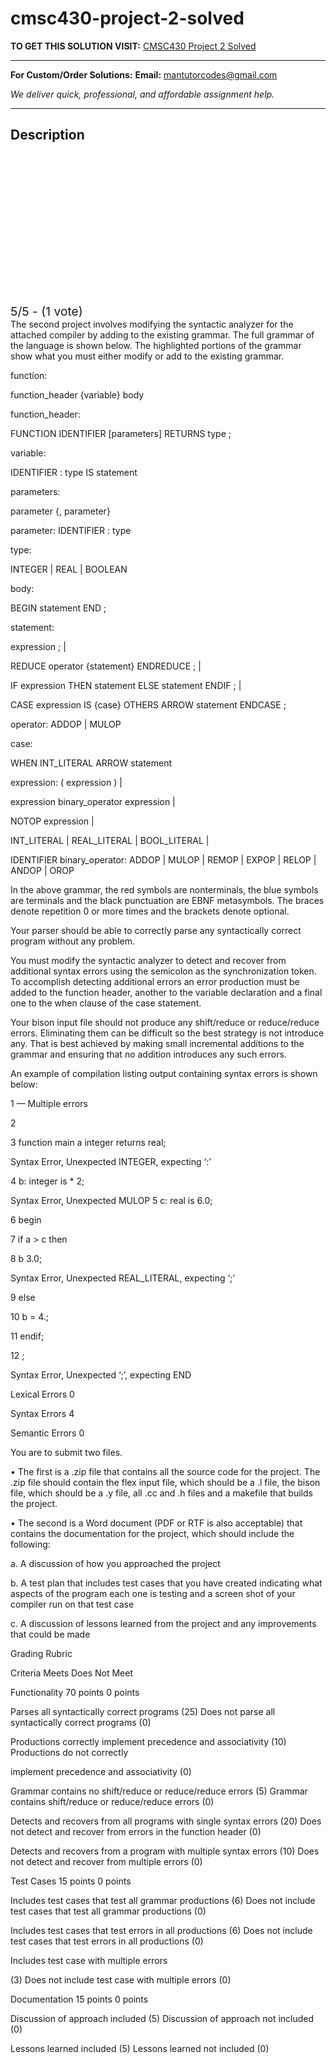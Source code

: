 # cmsc430-project-2-solved
**TO GET THIS SOLUTION VISIT:** [CMSC430 Project 2 Solved](https://mantutor.com/product/cmsc-430-project-2-solved-2/)


---

**For Custom/Order Solutions:** **Email:** mantutorcodes@gmail.com  

*We deliver quick, professional, and affordable assignment help.*

---

<h2>Description</h2>



<div class="kk-star-ratings kksr-auto kksr-align-center kksr-valign-top" data-payload="{&quot;align&quot;:&quot;center&quot;,&quot;id&quot;:&quot;113943&quot;,&quot;slug&quot;:&quot;default&quot;,&quot;valign&quot;:&quot;top&quot;,&quot;ignore&quot;:&quot;&quot;,&quot;reference&quot;:&quot;auto&quot;,&quot;class&quot;:&quot;&quot;,&quot;count&quot;:&quot;1&quot;,&quot;legendonly&quot;:&quot;&quot;,&quot;readonly&quot;:&quot;&quot;,&quot;score&quot;:&quot;5&quot;,&quot;starsonly&quot;:&quot;&quot;,&quot;best&quot;:&quot;5&quot;,&quot;gap&quot;:&quot;4&quot;,&quot;greet&quot;:&quot;Rate this product&quot;,&quot;legend&quot;:&quot;5\/5 - (1 vote)&quot;,&quot;size&quot;:&quot;24&quot;,&quot;title&quot;:&quot;CMSC430 Project 2 Solved&quot;,&quot;width&quot;:&quot;138&quot;,&quot;_legend&quot;:&quot;{score}\/{best} - ({count} {votes})&quot;,&quot;font_factor&quot;:&quot;1.25&quot;}">

<div class="kksr-stars">

<div class="kksr-stars-inactive">
            <div class="kksr-star" data-star="1" style="padding-right: 4px">


<div class="kksr-icon" style="width: 24px; height: 24px;"></div>
        </div>
            <div class="kksr-star" data-star="2" style="padding-right: 4px">


<div class="kksr-icon" style="width: 24px; height: 24px;"></div>
        </div>
            <div class="kksr-star" data-star="3" style="padding-right: 4px">


<div class="kksr-icon" style="width: 24px; height: 24px;"></div>
        </div>
            <div class="kksr-star" data-star="4" style="padding-right: 4px">


<div class="kksr-icon" style="width: 24px; height: 24px;"></div>
        </div>
            <div class="kksr-star" data-star="5" style="padding-right: 4px">


<div class="kksr-icon" style="width: 24px; height: 24px;"></div>
        </div>
    </div>

<div class="kksr-stars-active" style="width: 138px;">
            <div class="kksr-star" style="padding-right: 4px">


<div class="kksr-icon" style="width: 24px; height: 24px;"></div>
        </div>
            <div class="kksr-star" style="padding-right: 4px">


<div class="kksr-icon" style="width: 24px; height: 24px;"></div>
        </div>
            <div class="kksr-star" style="padding-right: 4px">


<div class="kksr-icon" style="width: 24px; height: 24px;"></div>
        </div>
            <div class="kksr-star" style="padding-right: 4px">


<div class="kksr-icon" style="width: 24px; height: 24px;"></div>
        </div>
            <div class="kksr-star" style="padding-right: 4px">


<div class="kksr-icon" style="width: 24px; height: 24px;"></div>
        </div>
    </div>
</div>


<div class="kksr-legend" style="font-size: 19.2px;">
            5/5 - (1 vote)    </div>
    </div>
The second project involves modifying the syntactic analyzer for the attached compiler by adding to the existing grammar. The full grammar of the language is shown below. The highlighted portions of the grammar show what you must either modify or add to the existing grammar.

function:

function_header {variable} body

function_header:

FUNCTION IDENTIFIER [parameters] RETURNS type ;

variable:

IDENTIFIER : type IS statement

parameters:

parameter {, parameter}

parameter: IDENTIFIER : type

type:

INTEGER | REAL | BOOLEAN

body:

BEGIN statement END ;

statement:

expression ; |

REDUCE operator {statement} ENDREDUCE ; |

IF expression THEN statement ELSE statement ENDIF ; |

CASE expression IS {case} OTHERS ARROW statement ENDCASE ;

operator: ADDOP | MULOP

case:

WHEN INT_LITERAL ARROW statement

expression: ( expression ) |

expression binary_operator expression |

NOTOP expression |

INT_LITERAL | REAL_LITERAL | BOOL_LITERAL |

IDENTIFIER binary_operator: ADDOP | MULOP | REMOP | EXPOP | RELOP | ANDOP | OROP

In the above grammar, the red symbols are nonterminals, the blue symbols are terminals and the black punctuation are EBNF metasymbols. The braces denote repetition 0 or more times and the brackets denote optional.

Your parser should be able to correctly parse any syntactically correct program without any problem.

You must modify the syntactic analyzer to detect and recover from additional syntax errors using the semicolon as the synchronization token. To accomplish detecting additional errors an error production must be added to the function header, another to the variable declaration and a final one to the when clause of the case statement.

Your bison input file should not produce any shift/reduce or reduce/reduce errors. Eliminating them can be difficult so the best strategy is not introduce any. That is best achieved by making small incremental additions to the grammar and ensuring that no addition introduces any such errors.

An example of compilation listing output containing syntax errors is shown below:

1 — Multiple errors

2

3 function main a integer returns real;

Syntax Error, Unexpected INTEGER, expecting ‘:’

4 b: integer is * 2;

Syntax Error, Unexpected MULOP 5 c: real is 6.0;

6 begin

7 if a &gt; c then

8 b 3.0;

Syntax Error, Unexpected REAL_LITERAL, expecting ‘;’

9 else

10 b = 4.;

11 endif;

12 ;

Syntax Error, Unexpected ‘;’, expecting END

Lexical Errors 0

Syntax Errors 4

Semantic Errors 0

You are to submit two files.

• The first is a .zip file that contains all the source code for the project. The .zip file should contain the flex input file, which should be a .l file, the bison file, which should be a .y file, all .cc and .h files and a makefile that builds the project.

• The second is a Word document (PDF or RTF is also acceptable) that contains the documentation for the project, which should include the following:

a. A discussion of how you approached the project

b. A test plan that includes test cases that you have created indicating what aspects of the program each one is testing and a screen shot of your compiler run on that test case

c. A discussion of lessons learned from the project and any improvements that could be made

Grading Rubric

Criteria Meets Does Not Meet

Functionality 70 points 0 points

Parses all syntactically correct programs (25) Does not parse all syntactically correct programs (0)

Productions correctly implement precedence and associativity (10) Productions do not correctly

implement precedence and associativity (0)

Grammar contains no shift/reduce or reduce/reduce errors (5) Grammar contains shift/reduce or reduce/reduce errors (0)

Detects and recovers from all programs with single syntax errors (20) Does not detect and recover from errors in the function header (0)

Detects and recovers from a program with multiple syntax errors (10) Does not detect and recover from multiple errors (0)

Test Cases 15 points 0 points

Includes test cases that test all grammar productions (6) Does not include test cases that test all grammar productions (0)

Includes test cases that test errors in all productions (6) Does not include test cases that test errors in all productions (0)

Includes test case with multiple errors

(3) Does not include test case with multiple errors (0)

Documentation 15 points 0 points

Discussion of approach included (5) Discussion of approach not included (0)

Lessons learned included (5) Lessons learned not included (0)
